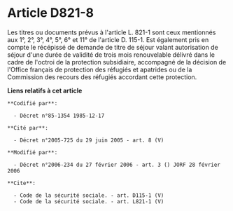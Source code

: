 # Article D821-8

Les titres ou documents prévus à l'article L. 821-1 sont ceux mentionnés aux 1°, 2°, 3°, 4°, 5°, 6° et 11° de l'article D.
115-1. Est également pris en compte le récépissé de demande de titre de séjour valant autorisation de séjour d'une durée de
validité de trois mois renouvelable délivré dans le cadre de l'octroi de la protection subsidiaire, accompagné de la décision
de l'Office français de protection des réfugiés et apatrides ou de la Commission des recours des réfugiés accordant cette
protection.

**Liens relatifs à cet article**

	**Codifié par**:

	  - Décret n°85-1354 1985-12-17

	**Cité par**:

	  - Décret n°2005-725 du 29 juin 2005 - art. 8 (V)

	**Modifié par**:

	  - Décret n°2006-234 du 27 février 2006 - art. 3 () JORF 28 février 2006

	**Cite**:

	  - Code de la sécurité sociale. - art. D115-1 (V)
	  - Code de la sécurité sociale. - art. L821-1 (V)
